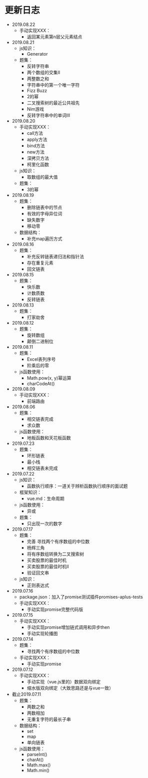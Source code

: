 # 更新日志
<!-- 此为更新日志，记录每次/每日commit更新的主要内容 -->
- 2019.08.22
  - 手动实现XXX：
    - 返回某元素第n层父元素结点
- 2019.08.21
  - js知识：
    - Generator
  - 题集：
    - 反转字符串
    - 两个数组的交集II
    - 两整数之和
    - 字符串中的第一个唯一字符
    - Fizz Buzz
    - 2的幂
    - 二叉搜索树的最近公共祖先
    - Nim游戏
    - 反转字符串中的单词III
- 2019.08.20
  - 手动实现XXX：
    - call方法
    - apply方法
    - bind方法
    - new方法
    - 深拷贝方法
    - 柯里化函数
  - js知识：
    - 取数组的最大值
  - 题集：
    - 3的幂
- 2019.08.19
  - 题集：
    - 删除链表中的节点
    - 有效的字母异位词
    - 缺失数字
    - 移动零
  - 数据结构：
    - 补充map遍历方式
- 2019.08.16
  - 题集：
    - 补充反转链表递归法和指针法
    - 存在重复元素
    - 回文链表
- 2019.08.15
  - 题集：
    - 快乐数
    - 计数质数
    - 反转链表
- 2019.08.13
  - 题集：
    - 打家劫舍
- 2019.08.12
  - 题集：
    - 旋转数组
    - 颠倒二进制位
- 2019.08.11
  - 题集：
    - Excel表列序号
    - 阶乘后的零
  - js函数使用：
    - Math.pow(x, y)幂运算
    - charCodeAt()
- 2019.08.09
  - 手动实现XXX：
    - 前端路由
- 2019.08.06
  - 题集：
    - 相交链表完成
    - 求众数
  - js函数使用：
    - 地板函数和天花板函数
- 2019.07.23
  - 题集：
    - 环形链表
    - 最小栈
    - 相交链表未完成
- 2019.07.22
  - js知识：
    - 函数执行顺序：一道关于辨析函数执行顺序的面试题
  - 框架知识：
    - vue.md：生命周期
  - js函数使用：
    - 异或
  - 题集：
    - 只出现一次的数字
- 2019.07.17
  - 题集：
    - 完善 寻找两个有序数组的中位数
    - 杨辉三角
    - 将有序数组转换为二叉搜索树
    - 买卖股票的最佳时机
    - 买卖股票的最佳时机II
    - 验证回文串
  - js知识：
    - 正则表达式
- 2019.07.16
  - package.json：加入了promise测试插件promises-aplus-tests
  - 手动实现XXX：
    - 手动实现promise完整代码版
- 2019.07.15
  - 手动实现XXX：
    - 手动实现promise增加链式调用和异步then
    - 手动实现轮播图
- 2019.07.14
  - 题集：
    - 寻找两个有序数组的中位数
  - 手动实现XXX：
    - 手动实现promise
- 2019.07.12
  - 手动实现XXX：
    - 手动实现（vue.js里的）数据双向绑定
    - 缩水版双向绑定（大致思路还是与vue一致）
- 截止2019.07.11
  - 题集：
    - 两数之和
    - 两数相加
    - 无重复字符的最长子串
  - 数据结构：
    - set
    - map
    - 单向链表
  - js函数使用：
    - parseInt()
    - charAt()
    - Math.max()
    - Math.min()
